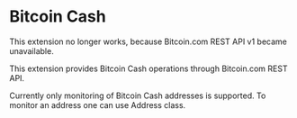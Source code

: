 # Bitcoin Cash

This extension no longer works, because Bitcoin.com REST API v1 became unavailable.

This extension provides Bitcoin Cash operations through Bitcoin.com REST API.

Currently only monitoring of Bitcoin Cash addresses is supported. To monitor an address one can use Address class.


